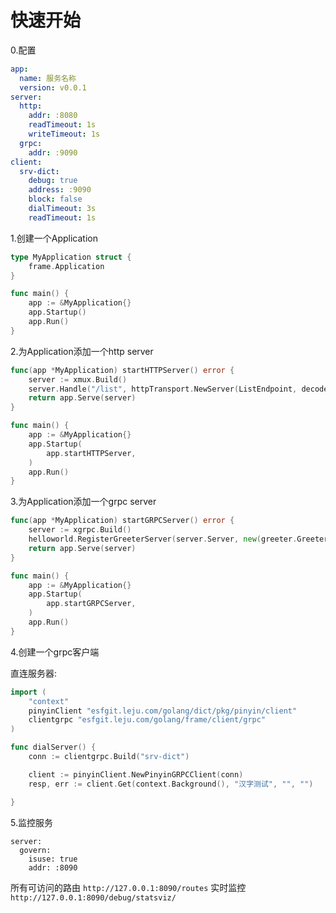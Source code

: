 # 快速开始

0.配置

```yaml
app:
  name: 服务名称
  version: v0.0.1
server:
  http:
    addr: :8080
    readTimeout: 1s
    writeTimeout: 1s
  grpc:
    addr: :9090
client:
  srv-dict:
    debug: true
    address: :9090
    block: false
    dialTimeout: 3s
    readTimeout: 1s
```

1.创建一个Application

```go
type MyApplication struct {
    frame.Application
}

func main() {
    app := &MyApplication{}
    app.Startup()
    app.Run()
}
```

2.为Application添加一个http server

```go
func(app *MyApplication) startHTTPServer() error {
    server := xmux.Build()
    server.Handle("/list", httpTransport.NewServer(ListEndpoint, decodeListRequest, encode.JsonResponse, opts...)).Methods(http.MethodGet)
    return app.Serve(server)
}

func main() {
    app := &MyApplication{}
    app.Startup(
        app.startHTTPServer,
    )
    app.Run()
}
```

3.为Application添加一个grpc server

```go
func(app *MyApplication) startGRPCServer() error {
    server := xgrpc.Build()
    helloworld.RegisterGreeterServer(server.Server, new(greeter.Greeter))
    return app.Serve(server)
}

func main() {
    app := &MyApplication{}
    app.Startup(
        app.startGRPCServer,
    )
    app.Run()
}
```


4.创建一个grpc客户端

直连服务器:
```go
import (
	"context"
	pinyinClient "esfgit.leju.com/golang/dict/pkg/pinyin/client"
	clientgrpc "esfgit.leju.com/golang/frame/client/grpc"
)

func dialServer() {
    conn := clientgrpc.Build("srv-dict")

    client := pinyinClient.NewPinyinGRPCClient(conn)
    resp, err := client.Get(context.Background(), "汉字测试", "", "")

}
```

5.监控服务
```
server:
  govern:
    isuse: true
    addr: :8090
```

所有可访问的路由 `http://127.0.0.1:8090/routes`
实时监控 `http://127.0.0.1:8090/debug/statsviz/`





